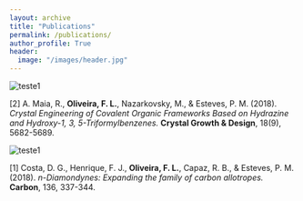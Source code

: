 ```yaml
---
layout: archive
title: "Publications"
permalink: /publications/
author_profile: True
header:
  image: "/images/header.jpg"
---
```


<img src="{{ site.url }}{{ site.baseurl }}/images/publications/TOC_2.png" alt="teste1">

[2] A. Maia, R., **Oliveira, F. L.**, Nazarkovsky, M., & Esteves, P. M. (2018). *Crystal Engineering of Covalent Organic Frameworks Based on Hydrazine and Hydroxy-1, 3, 5-Triformylbenzenes.* **Crystal Growth & Design**, 18(9), 5682-5689.

<img src="{{ site.url }}{{ site.baseurl }}/images/publications/TOC_1S.png" alt="teste1">

[1] Costa, D. G., Henrique, F. J., **Oliveira, F. L.**, Capaz, R. B., & Esteves, P. M. (2018). *n-Diamondynes: Expanding the family of carbon allotropes.* **Carbon**, 136, 337-344.
